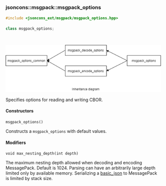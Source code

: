 ### jsoncons::msgpack::msgpack_options

```c++
#include <jsoncons_ext/msgpack/msgpack_options.hpp>

class msgpack_options;
```

<br>

![msgpack_options](./diagrams/msgpack_options.png)

Specifies options for reading and writing CBOR.

#### Constructors

    msgpack_options()
Constructs a `msgpack_options` with default values. 

#### Modifiers

    void max_nesting_depth(int depth)
The maximum nesting depth allowed when decoding and encoding MessagePack. 
Default is 1024. Parsing can have an arbitrarily large depth
limited only by available memory. Serializing a [basic_json](../basic_json.md) to
MessagePack is limited by stack size.

